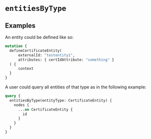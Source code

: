 # `entitiesByType`

## Examples

An entity could be defined like so:

```graphql
mutation {
  defineCertificateEntity(
      externalId: "testentity1",
      attributes: { certIdAttribute: "something" }
  ) {
      context
  }
}
```

A user could query all entities of that type as in the following example:

```graphql
query {
  entitiesByType(entityType: CertificateEntity) {
    nodes {
      ...on CertificateEntity {
        id
      }
    }
  }
}
```
